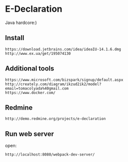 # E-Declaration
Java hardcore:)

## Install

```
https://download.jetbrains.com/idea/ideaIU-14.1.6.dmg
http://www.ex.ua/get/195074130
```
## Additional tools
```
https://www.microsoft.com/bizspark/signup/default.aspx
http://creately.com/diagram/ikzud2ik2/model?email=tomacolyada%40gmail.com
https://www.docker.com/
```

## Redmine
```
http://demo.redmine.org/projects/e-declaration
```

## Run web server



open:

```
http://localhost:8080/webpack-dev-server/
```

